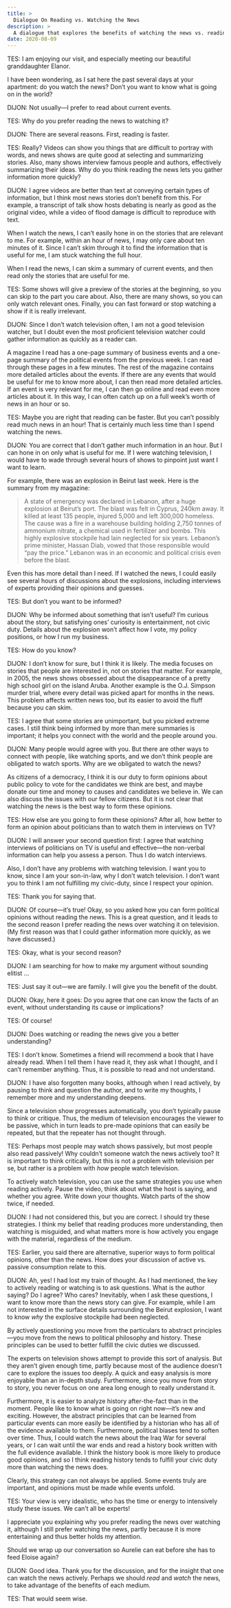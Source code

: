 ```yaml
---
title: >
  Dialogue On Reading vs. Watching the News
description: >
  A dialogue that explores the benefits of watching the news vs. reading it, and whether reading the news is a duty.
date: 2020-08-09
---
```


TES: I am enjoying our visit, and especially meeting our beautiful granddaughter Elanor.

I have been wondering, as I sat here the past several days at your apartment: do you watch the news? Don’t you want to know what is going on in the world?

DIJON: Not usually—I prefer to read about current events.

TES: Why do you prefer reading the news to watching it?

DIJON: There are several reasons. First, reading is faster.

TES: Really? Videos can show you things that are difficult to portray with words, and news shows are quite good at selecting and summarizing stories. Also, many shows interview famous people and authors, effectively summarizing their ideas. Why do you think reading the news lets you gather information more quickly?

DIJON: I agree videos are better than text at conveying certain types of information, but I think most news stories don’t benefit from this. For example, a transcript of talk show hosts debating is nearly as good as the original video, while a video of flood damage is difficult to reproduce with text.

When I watch the news, I can’t easily hone in on the stories that are relevant to me. For example, within an hour of news, I may only care about ten minutes of it. Since I can’t skim through it to find the information that is useful for me, I am stuck watching the full hour.

When I read the news, I can skim a summary of current events, and then read only the stories that are useful for me.

TES: Some shows will give a preview of the stories at the beginning, so you can skip to the part you care about. Also, there are many shows, so you can only watch relevant ones. Finally, you can fast forward or stop watching a show if it is really irrelevant.

DIJON: Since I don’t watch television often, I am not a good television watcher, but I doubt even the most proficient television watcher could gather information as quickly as a reader can.

A magazine I read has a one-page summary of business events and a one-page summary of the political events from the previous week. I can read through these pages in a few minutes. The rest of the magazine contains more detailed articles about the events. If there are any events that would be useful for me to know more about, I can then read more detailed articles. If an event is very relevant for me, I can then go online and read even more articles about it. In this way, I can often catch up on a full week’s worth of news in an hour or so.

TES: Maybe you are right that reading can be faster. But you can’t possibly read much news in an hour! That is certainly much less time than I spend watching the news.

DIJON: You are correct that I don’t gather much information in an hour. But I can hone in on only what is useful for me. If I were watching television, I would have to wade through several hours of shows to pinpoint just want I want to learn.

For example, there was an explosion in Beirut last week. Here is the summary from my magazine:

<blockquote>
<p>A state of emergency was declared in Lebanon, after a huge explosion at Beirut’s port. The blast was felt in Cyprus, 240km away. It killed at least 135 people, injured 5,000 and left 300,000 homeless. The cause was a fire in a warehouse building holding 2,750 tonnes of ammonium nitrate, a chemical used in fertilizer and bombs. This highly explosive stockpile had lain neglected for six years. Lebanon’s prime minister, Hassan Diab, vowed that those responsible would “pay the price.” Lebanon was in an economic and political crisis even before the blast.</p>
</blockquote>

Even this has more detail than I need. If I watched the news, I could easily see several hours of discussions about the explosions, including interviews of experts providing their opinions and guesses.

TES: But don’t you want to be informed?

DIJON: Why be informed about something that isn’t useful? I’m curious about the story, but satisfying ones’ curiosity is entertainment, not civic duty. Details about the explosion won’t affect how I vote, my policy positions, or how I run my business.

TES: How do you know?

DIJON: I don’t know for sure, but I think it is likely. The media focuses on stories that people are interested in, not on stories that matter. For example, in 2005, the news shows obsessed about the disappearance of a pretty high school girl on the island Aruba. Another example is the O.J. Simpson murder trial, where every detail was picked apart for months in the news. This problem affects written news too, but its easier to avoid the fluff because you can skim.

TES: I agree that some stories are unimportant, but you picked extreme cases. I still think being informed by more than mere summaries is important; it helps you connect with the world and the people around you.

DIJON: Many people would agree with you. But there are other ways to connect with people, like watching sports, and we don’t think people are obligated to watch sports. Why are we obligated to watch the news?

As citizens of a democracy, I think it is our duty to form opinions about public policy to vote for the candidates we think are best, and maybe donate our time and money to causes and candidates we believe in. We can also discuss the issues with our fellow citizens. But it is not clear that watching the news is the best way to form these opinions.

TES: How else are you going to form these opinions? After all, how better to form an opinion about politicians than to watch them in interviews on TV?

DIJON: I will answer your second question first: I agree that watching interviews of politicians on TV is useful and effective—the non-verbal information can help you assess a person. Thus I do watch interviews.

Also, I don’t have any problems with watching television. I want you to know, since I am your son-in-law, why I don’t watch television. I don’t want you to think I am not fulfilling my civic-duty, since I respect your opinion.

TES: Thank you for saying that.

DIJON: Of course—it’s true! Okay, so you asked how you can form political opinions without reading the news. This is a great question, and it leads to the second reason I prefer reading the news over watching it on television. (My first reason was that I could gather information more quickly, as we have discussed.)

TES: Okay, what is your second reason?

DIJON: I am searching for how to make my argument without sounding elitist …

TES: Just say it out—we are family. I will give you the benefit of the doubt.

DIJON: Okay, here it goes: Do you agree that one can know the facts of an event, without understanding its cause or implications?

TES: Of course!

DIJON: Does watching or reading the news give you a better understanding?

TES: I don’t know. Sometimes a friend will recommend a book that I have already read. When I tell them I have read it, they ask what I thought, and I can’t remember anything. Thus, it is possible to read and not understand.

DIJON: I have also forgotten many books, although when I read actively, by pausing to think and question the author, and to write my thoughts, I remember more and my understanding deepens.

Since a television show progresses automatically, you don’t typically pause to think or critique. Thus, the medium of television encourages the viewer to be passive, which in turn leads to pre-made opinions that can easily be repeated, but that the repeater has not thought through.

TES: Perhaps most people may watch shows passively, but most people also read passively! Why couldn’t someone watch the news actively too? It is important to think critically, but this is not a problem with television per se, but rather is a problem with _how_ people watch television.

To actively watch television, you can use the same strategies you use when reading actively. Pause the video, think about what the host is saying, and whether you agree. Write down your thoughts. Watch parts of the show twice, if needed.

DIJON: I had not considered this, but you are correct. I should try these strategies. I think my belief that reading produces more understanding, then watching is misguided, and what matters more is how actively you engage with the material, regardless of the medium.

TES: Earlier, you said there are alternative, superior ways to form political opinions, other than the news. How does your discussion of active vs. passive consumption relate to this.

DIJON: Ah, yes! I had lost my train of thought. As I had mentioned, the key to actively reading or watching is to ask questions. What is the author saying? Do I agree? Who cares? Inevitably, when I ask these questions, I want to know more than the news story can give. For example, while I am not interested in the surface details surrounding the Beirut explosion, I want to know _why_ the explosive stockpile had been neglected.

By actively questioning you move from the particulars to abstract principles—you move from the news to political philosophy and history. These principles can be used to better fulfill the civic duties we discussed.

The experts on television shows attempt to provide this sort of analysis. But they aren’t given enough time, partly because most of the audience doesn’t care to explore the issues too deeply. A quick and easy analysis is more enjoyable than an in-depth study. Furthermore, since you move from story to story, you never focus on one area long enough to really understand it.

Furthermore, it is easier to analyze history after-the-fact than in the moment. People like to know what is going on right now—it’s new and exciting. However, the abstract principles that can be learned from particular events can more easily be identified by a historian who has all of the evidence available to them. Furthermore, political biases tend to soften over time. Thus, I could watch the news about the Iraq War for several years, or I can wait until the war ends and read a history book written with the full evidence available. I think the history book is more likely to produce good opinions, and so I think reading history tends to fulfill your civic duty more than watching the news does.

Clearly, this strategy can not always be applied. Some events truly are important, and opinions must be made while events unfold.

TES: Your view is very idealistic, who has the time or energy to intensively study these issues. We can’t all be experts!

I appreciate you explaining why you prefer reading the news over watching it, although I still prefer watching the news, partly because it is more entertaining and thus better holds my attention.

Should we wrap up our conversation so Aurelie can eat before she has to feed Eloise again?

DIJON: Good idea. Thank you for the discussion, and for the insight that one can watch the news actively. Perhaps we should _read_ and _watch_ the news, to take advantage of the benefits of each medium.

TES: That would seem wise.
